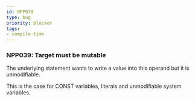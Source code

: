 ```yaml
---
id: NPP039
type: bug
priority: blocker
tags:
- compile-time 
---
```


### NPP039: Target must be mutable
The underlying statement wants to write a value into this operand but it is unmodifiable.

This is the case for CONST variables, literals and unmodifiable system variables.
